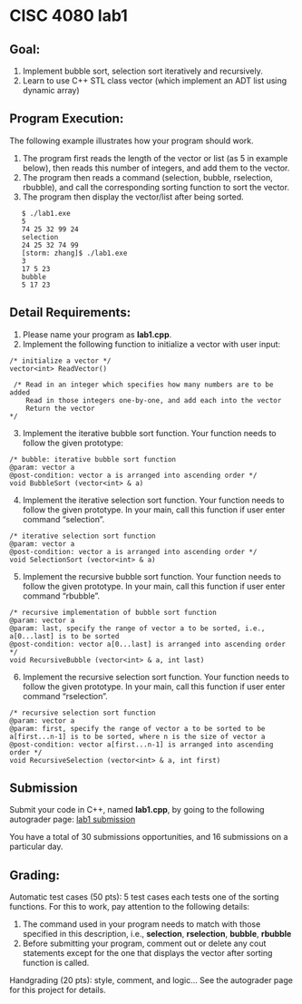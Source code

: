 # CISC 4080 lab1

## Goal:

1. Implement bubble sort, selection sort iteratively and recursively.
2. Learn to use C++ STL class vector (which implement an ADT list using dynamic array) 

## Program Execution:

The following example illustrates how your program should work.
1. The program first reads the length of the vector or list (as 5 in example below), then reads this number of integers, and add them to the vector.
2. The program then reads a command (selection, bubble, rselection, rbubble), and call the corresponding sorting function to sort the vector.
3. The program then display the vector/list after being sorted.

```
   $ ./lab1.exe 
   5
   74 25 32 99 24
   selection
   24 25 32 74 99
   [storm: zhang]$ ./lab1.exe
   3
   17 5 23
   bubble
   5 17 23
```

## Detail Requirements:
1. Please name your program as **lab1.cpp**. 
2. Implement the following function to initialize a vector with user input:
```
/* initialize a vector */
vector<int> ReadVector()

 /* Read in an integer which specifies how many numbers are to be added
    Read in those integers one-by-one, and add each into the vector
    Return the vector
*/
```
3. Implement the iterative bubble sort function. Your function needs to follow the given prototype:
```
/* bubble: iterative bubble sort function
@param: vector a 
@post-condition: vector a is arranged into ascending order */
void BubbleSort (vector<int> & a)
```

4. Implement the iterative selection sort function. Your function needs to follow the given prototype. In your main, call this function if user enter command “selection”.
```
/* iterative selection sort function
@param: vector a
@post-condition: vector a is arranged into ascending order */
void SelectionSort (vector<int> & a)
```

5. Implement the recursive bubble sort function. Your function needs to follow the given prototype. In your main, call this function if user enter command “rbubble”.
```
/* recursive implementation of bubble sort function
@param: vector a
@param: last, specify the range of vector a to be sorted, i.e., a[0...last] is to be sorted
@post-condition: vector a[0...last] is arranged into ascending order */
void RecursiveBubble (vector<int> & a, int last)
```

6. Implement the recursive selection sort function. Your function needs to follow the given prototype. In your main, call this function if user enter command “rselection”.
```
/* recursive selection sort function
@param: vector a
@param: first, specify the range of vector a to be sorted to be a[first...n-1] is to be sorted, where n is the size of vector a
@post-condition: vector a[first...n-1] is arranged into ascending order */
void RecursiveSelection (vector<int> & a, int first)
```

## Submission

Submit your code in C++, named **lab1.cpp**, by going to the following autograder page:
[lab1 submission](https://storm.cis.fordham.edu:8443/web/project/2050)


You have a total of 30 submissions opportunities, and 16 submissions on a particular day.


## Grading:

Automatic test cases (50 pts): 5 test cases each tests one of the sorting functions. 
For this to work, pay attention to the following details:

1. The command used in your program needs to match with those specified in this description, i.e., **selection**, **rselection**, **bubble**, **rbubble**
2. Before submitting your program, comment out or delete any cout statements except for the one that displays the vector after sorting function is called.

Handgrading (20 pts): style, comment, and logic...
See the autograder page for this project for details.


